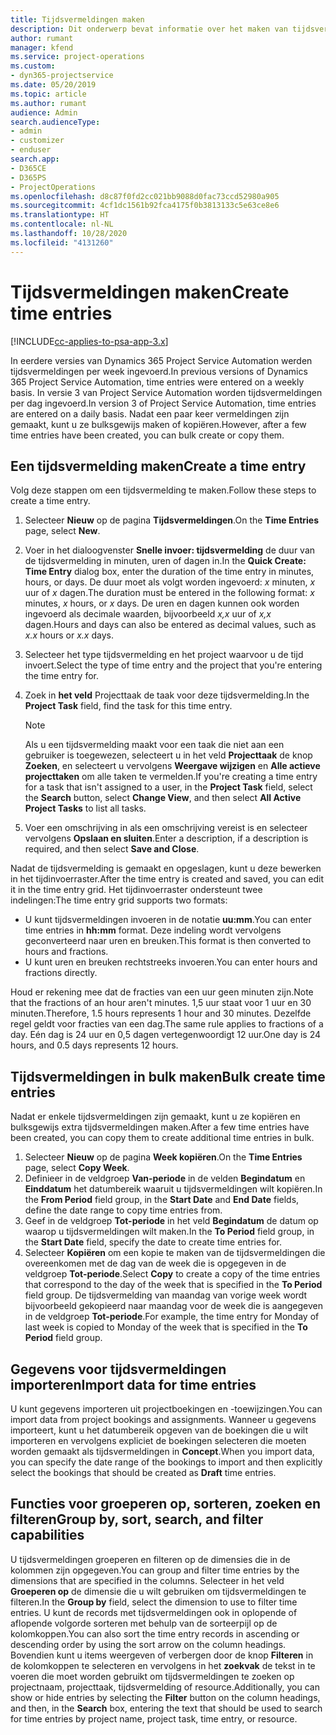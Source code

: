 ```yaml
---
title: Tijdsvermeldingen maken
description: Dit onderwerp bevat informatie over het maken van tijdsvermeldingen.
author: rumant
manager: kfend
ms.service: project-operations
ms.custom:
- dyn365-projectservice
ms.date: 05/20/2019
ms.topic: article
ms.author: rumant
audience: Admin
search.audienceType:
- admin
- customizer
- enduser
search.app:
- D365CE
- D365PS
- ProjectOperations
ms.openlocfilehash: d8c87f0fd2cc021bb9088d0fac73ccd52980a905
ms.sourcegitcommit: 4cf1dc1561b92fca4175f0b3813133c5e63ce8e6
ms.translationtype: HT
ms.contentlocale: nl-NL
ms.lasthandoff: 10/28/2020
ms.locfileid: "4131260"
---
```

# <a name="create-time-entries"></a><span data-ttu-id="05488-103">Tijdsvermeldingen maken</span><span class="sxs-lookup"><span data-stu-id="05488-103">Create time entries</span></span>

[!INCLUDE[cc-applies-to-psa-app-3.x](../includes/cc-applies-to-psa-app-3x.md)]

<span data-ttu-id="05488-104">In eerdere versies van Dynamics 365 Project Service Automation werden tijdsvermeldingen per week ingevoerd.</span><span class="sxs-lookup"><span data-stu-id="05488-104">In previous versions of Dynamics 365 Project Service Automation, time entries were entered on a weekly basis.</span></span> <span data-ttu-id="05488-105">In versie 3 van Project Service Automation worden tijdsvermeldingen per dag ingevoerd.</span><span class="sxs-lookup"><span data-stu-id="05488-105">In version 3 of Project Service Automation, time entries are entered on a daily basis.</span></span> <span data-ttu-id="05488-106">Nadat een paar keer vermeldingen zijn gemaakt, kunt u ze bulksgewijs maken of kopiëren.</span><span class="sxs-lookup"><span data-stu-id="05488-106">However, after a few time entries have been created, you can bulk create or copy them.</span></span>

## <a name="create-a-time-entry"></a><span data-ttu-id="05488-107">Een tijdsvermelding maken</span><span class="sxs-lookup"><span data-stu-id="05488-107">Create a time entry</span></span>

<span data-ttu-id="05488-108">Volg deze stappen om een tijdsvermelding te maken.</span><span class="sxs-lookup"><span data-stu-id="05488-108">Follow these steps to create a time entry.</span></span>

1. <span data-ttu-id="05488-109">Selecteer **Nieuw** op de pagina **Tijdsvermeldingen**.</span><span class="sxs-lookup"><span data-stu-id="05488-109">On the **Time Entries** page, select **New**.</span></span>
2. <span data-ttu-id="05488-110">Voer in het dialoogvenster **Snelle invoer: tijdsvermelding** de duur van de tijdsvermelding in minuten, uren of dagen in.</span><span class="sxs-lookup"><span data-stu-id="05488-110">In the **Quick Create: Time Entry** dialog box, enter the duration of the time entry in minutes, hours, or days.</span></span> <span data-ttu-id="05488-111">De duur moet als volgt worden ingevoerd:  *x* minuten, *x* uur of *x* dagen.</span><span class="sxs-lookup"><span data-stu-id="05488-111">The duration must be entered in the following format: *x* minutes, *x* hours, or *x* days.</span></span> <span data-ttu-id="05488-112">De uren en dagen kunnen ook worden ingevoerd als decimale waarden, bijvoorbeeld *x,x* uur of *x,x* dagen.</span><span class="sxs-lookup"><span data-stu-id="05488-112">Hours and days can also be entered as decimal values, such as *x.x* hours or *x.x* days.</span></span>
3. <span data-ttu-id="05488-113">Selecteer het type tijdsvermelding en het project waarvoor u de tijd invoert.</span><span class="sxs-lookup"><span data-stu-id="05488-113">Select the type of time entry and the project that you're entering the time entry for.</span></span>
4. <span data-ttu-id="05488-114">Zoek in **het veld** Projecttaak de taak voor deze tijdsvermelding.</span><span class="sxs-lookup"><span data-stu-id="05488-114">In the **Project Task** field, find the task for this time entry.</span></span>

    > [!NOTE]
    > <span data-ttu-id="05488-115">Als u een tijdsvermelding maakt voor een taak die niet aan een gebruiker is toegewezen, selecteert u in het veld **Projecttaak** de knop **Zoeken**, en selecteert u vervolgens **Weergave wijzigen** en **Alle actieve projecttaken** om alle taken te vermelden.</span><span class="sxs-lookup"><span data-stu-id="05488-115">If you're creating a time entry for a task that isn't assigned to a user, in the **Project Task** field, select the **Search** button, select **Change View**, and then select **All Active Project Tasks** to list all tasks.</span></span>

5. <span data-ttu-id="05488-116">Voer een omschrijving in als een omschrijving vereist is en selecteer vervolgens **Opslaan en sluiten**.</span><span class="sxs-lookup"><span data-stu-id="05488-116">Enter a description, if a description is required, and then select **Save and Close**.</span></span>

<span data-ttu-id="05488-117">Nadat de tijdsvermelding is gemaakt en opgeslagen, kunt u deze bewerken in het tijdinvoerraster.</span><span class="sxs-lookup"><span data-stu-id="05488-117">After the time entry is created and saved, you can edit it in the time entry grid.</span></span> <span data-ttu-id="05488-118">Het tijdinvoerraster ondersteunt twee indelingen:</span><span class="sxs-lookup"><span data-stu-id="05488-118">The time entry grid supports two formats:</span></span>

- <span data-ttu-id="05488-119">U kunt tijdsvermeldingen invoeren in de notatie **uu:mm**.</span><span class="sxs-lookup"><span data-stu-id="05488-119">You can enter time entries in **hh:mm** format.</span></span> <span data-ttu-id="05488-120">Deze indeling wordt vervolgens geconverteerd naar uren en breuken.</span><span class="sxs-lookup"><span data-stu-id="05488-120">This format is then converted to hours and fractions.</span></span>
- <span data-ttu-id="05488-121">U kunt uren en breuken rechtstreeks invoeren.</span><span class="sxs-lookup"><span data-stu-id="05488-121">You can enter hours and fractions directly.</span></span>

<span data-ttu-id="05488-122">Houd er rekening mee dat de fracties van een uur geen minuten zijn.</span><span class="sxs-lookup"><span data-stu-id="05488-122">Note that the fractions of an hour aren't minutes.</span></span> <span data-ttu-id="05488-123">1,5 uur staat voor 1 uur en 30 minuten.</span><span class="sxs-lookup"><span data-stu-id="05488-123">Therefore, 1.5 hours represents 1 hour and 30 minutes.</span></span> <span data-ttu-id="05488-124">Dezelfde regel geldt voor fracties van een dag.</span><span class="sxs-lookup"><span data-stu-id="05488-124">The same rule applies to fractions of a day.</span></span> <span data-ttu-id="05488-125">Eén dag is 24 uur en 0,5 dagen vertegenwoordigt 12 uur.</span><span class="sxs-lookup"><span data-stu-id="05488-125">One day is 24 hours, and 0.5 days represents 12 hours.</span></span>

## <a name="bulk-create-time-entries"></a><span data-ttu-id="05488-126">Tijdsvermeldingen in bulk maken</span><span class="sxs-lookup"><span data-stu-id="05488-126">Bulk create time entries</span></span>

<span data-ttu-id="05488-127">Nadat er enkele tijdsvermeldingen zijn gemaakt, kunt u ze kopiëren en bulksgewijs extra tijdsvermeldingen maken.</span><span class="sxs-lookup"><span data-stu-id="05488-127">After a few time entries have been created, you can copy them to create additional time entries in bulk.</span></span>

1. <span data-ttu-id="05488-128">Selecteer **Nieuw** op de pagina **Week kopiëren**.</span><span class="sxs-lookup"><span data-stu-id="05488-128">On the **Time Entries** page, select **Copy Week**.</span></span>
2. <span data-ttu-id="05488-129">Definieer in de veldgroep **Van-periode** in de velden **Begindatum** en **Einddatum** het datumbereik waaruit u tijdsvermeldingen wilt kopiëren.</span><span class="sxs-lookup"><span data-stu-id="05488-129">In the **From Period** field group, in the **Start Date** and **End Date** fields, define the date range to copy time entries from.</span></span>
3. <span data-ttu-id="05488-130">Geef in de veldgroep **Tot-periode** in het veld **Begindatum** de datum op waarop u tijdsvermeldingen wilt maken.</span><span class="sxs-lookup"><span data-stu-id="05488-130">In the **To Period** field group, in the **Start Date** field, specify the date to create time entries for.</span></span>
4. <span data-ttu-id="05488-131">Selecteer **Kopiëren** om een kopie te maken van de tijdsvermeldingen die overeenkomen met de dag van de week die is opgegeven in de veldgroep **Tot-periode**.</span><span class="sxs-lookup"><span data-stu-id="05488-131">Select **Copy** to create a copy of the time entries that correspond to the day of the week that is specified in the **To Period** field group.</span></span> <span data-ttu-id="05488-132">De tijdsvermelding van maandag van vorige week wordt bijvoorbeeld gekopieerd naar maandag voor de week die is aangegeven in de veldgroep **Tot-periode**.</span><span class="sxs-lookup"><span data-stu-id="05488-132">For example, the time entry for Monday of last week is copied to Monday of the week that is specified in the **To Period** field group.</span></span>

## <a name="import-data-for-time-entries"></a><span data-ttu-id="05488-133">Gegevens voor tijdsvermeldingen importeren</span><span class="sxs-lookup"><span data-stu-id="05488-133">Import data for time entries</span></span>

<span data-ttu-id="05488-134">U kunt gegevens importeren uit projectboekingen en -toewijzingen.</span><span class="sxs-lookup"><span data-stu-id="05488-134">You can import data from project bookings and assignments.</span></span> <span data-ttu-id="05488-135">Wanneer u gegevens importeert, kunt u het datumbereik opgeven van de boekingen die u wilt importeren en vervolgens expliciet de boekingen selecteren die moeten worden gemaakt als tijdsvermeldingen in **Concept**.</span><span class="sxs-lookup"><span data-stu-id="05488-135">When you import data, you can specify the date range of the bookings to import and then explicitly select the bookings that should be created as **Draft** time entries.</span></span>

## <a name="group-by-sort-search-and-filter-capabilities"></a><span data-ttu-id="05488-136">Functies voor groeperen op, sorteren, zoeken en filteren</span><span class="sxs-lookup"><span data-stu-id="05488-136">Group by, sort, search, and filter capabilities</span></span>

<span data-ttu-id="05488-137">U tijdsvermeldingen groeperen en filteren op de dimensies die in de kolommen zijn opgegeven.</span><span class="sxs-lookup"><span data-stu-id="05488-137">You can group and filter time entries by the dimensions that are specified in the columns.</span></span> <span data-ttu-id="05488-138">Selecteer in het veld **Groeperen op** de dimensie die u wilt gebruiken om tijdsvermeldingen te filteren.</span><span class="sxs-lookup"><span data-stu-id="05488-138">In the **Group by** field, select the dimension to use to filter time entries.</span></span> <span data-ttu-id="05488-139">U kunt de records met tijdsvermeldingen ook in oplopende of aflopende volgorde sorteren met behulp van de sorteerpijl op de kolomkoppen.</span><span class="sxs-lookup"><span data-stu-id="05488-139">You can also sort the time entry records in ascending or descending order by using the sort arrow on the column headings.</span></span> <span data-ttu-id="05488-140">Bovendien kunt u items weergeven of verbergen door de knop **Filteren** in de kolomkoppen te selecteren en vervolgens in het **zoekvak** de tekst in te voeren die moet worden gebruikt om tijdsvermeldingen te zoeken op projectnaam, projecttaak, tijdsvermelding of resource.</span><span class="sxs-lookup"><span data-stu-id="05488-140">Additionally, you can show or hide entries by selecting the **Filter** button on the column headings, and then, in the **Search** box, entering the text that should be used to search for time entries by project name, project task, time entry, or resource.</span></span>
